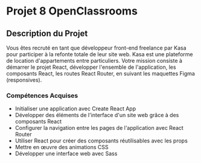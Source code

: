 # Projet 8 OpenClassrooms

## Description du Projet

Vous êtes recruté en tant que développeur front-end freelance par Kasa pour participer à la refonte totale de leur site web. Kasa est une plateforme de location d'appartements entre particuliers. Votre mission consiste à démarrer le projet React, développer l'ensemble de l'application, les composants React, les routes React Router, en suivant les maquettes Figma (responsives).

### Compétences Acquises

- Initialiser une application avec Create React App
- Développer des éléments de l'interface d'un site web grâce à des composants React
- Configurer la navigation entre les pages de l'application avec React Router
- Utiliser React pour créer des composants réutilisables avec les props
- Mettre en œuvre des animations CSS
- Développer une interface web avec Sass


